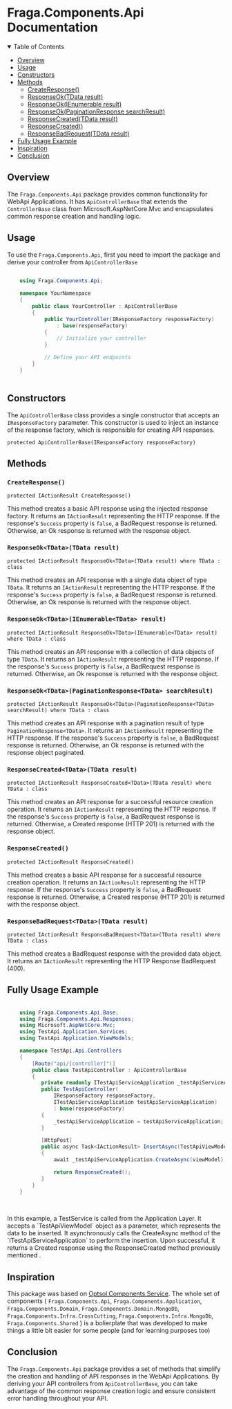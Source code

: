 # Fraga.Components.Api Documentation

<details open>
  
  <summary>Table of Contents</summary>

-   [Overview](#overview)
-   [Usage](#usage)
-   [Constructors](#constructors)
-   [Methods](#methods)
    -   [CreateResponse()](#create-response)
    -   [ResponseOk<TData>(TData result)](#response-ok-tdata-result)
    -   [ResponseOk<TData>(IEnumerable<TData> result)](#response-ok-tdata-enumerable-tdata-result)
    -   [ResponseOk<TData>(PaginationResponse<TData> searchResult)](#response-ok-tdata-pagination-response-tdata-searchresult)
    -   [ResponseCreated<TData>(TData result)](#response-created-tdata-result)
    -   [ResponseCreated()](#response-created)
    -   [ResponseBadRequest<TData>(TData result)](#response-bad-request-tdata-result)
 - [Fully Usage Example](#fully-usage-example) 
 - [Inspiration](#inspiration)
 - [Conclusion](#conclusion) 
  
  </details>

## Overview

The `Fraga.Components.Api` package provides common functionality for WebApi Applications. It has `ApiControllerBase` that extends the `ControllerBase` class from Microsoft.AspNetCore.Mvc and encapsulates common response creation and handling logic.

## Usage

To use the `Fraga.Components.Api`, first you need to import the package and derive your controller from `ApiControllerBase`

```csharp     
   
    using Fraga.Components.Api;

    namespace YourNamespace
    {
        public class YourController : ApiControllerBase
        {
            public YourController(IResponseFactory responseFactory)
                : base(responseFactory)
            {
                // Initialize your controller
            }

            // Define your API endpoints
        }
    }
  
``` 

## Constructors

The `ApiControllerBase` class provides a single constructor that accepts an `IResponseFactory` parameter. This constructor is used to inject an instance of the response factory, which is responsible for creating API responses.

 `protected ApiControllerBase(IResponseFactory responseFactory)` 

## Methods

### `CreateResponse()`

`protected IActionResult CreateResponse()` 

This method creates a basic API response using the injected response factory. It returns an `IActionResult` representing the HTTP response. If the response's `Success` property is `false`, a BadRequest response is returned. Otherwise, an Ok response is returned with the response object.

### `ResponseOk<TData>(TData result)`

`protected IActionResult ResponseOk<TData>(TData result) where TData : class` 

This method creates an API response with a single data object of type `TData`. It returns an `IActionResult` representing the HTTP response. If the response's `Success` property is `false`, a BadRequest response is returned. Otherwise, an Ok response is returned with the response object.

### `ResponseOk<TData>(IEnumerable<TData> result)`
  
`protected IActionResult ResponseOk<TData>(IEnumerable<TData> result) where TData : class` 

This method creates an API response with a collection of data objects of type `TData`. It returns an `IActionResult` representing the HTTP response. If the response's `Success` property is `false`, a BadRequest response is returned. Otherwise, an Ok response is returned with the response object.

### `ResponseOk<TData>(PaginationResponse<TData> searchResult)`

`protected IActionResult ResponseOk<TData>(PaginationResponse<TData> searchResult) where TData : class` 

This method creates an API response with a pagination result of type `PaginationResponse<TData>`. It returns an `IActionResult` representing the HTTP response. If the response's `Success` property is `false`, a BadRequest response is returned. Otherwise, an Ok response is returned with the response object paginated.

### `ResponseCreated<TData>(TData result)`

`protected IActionResult ResponseCreated<TData>(TData result) where TData : class` 

This method creates an API response for a successful resource creation operation. It returns an `IActionResult` representing the HTTP response. If the response's `Success` property is `false`, a BadRequest response is returned. Otherwise, a Created response (HTTP 201) is returned with the response object.

### `ResponseCreated()`
  
`protected IActionResult ResponseCreated()` 

This method creates a basic API response for a successful resource creation operation. It returns an `IActionResult` representing the HTTP response. If the response's `Success` property is `false`, a BadRequest response is returned. Otherwise, a Created response (HTTP 201) is returned with the response object.

### `ResponseBadRequest<TData>(TData result)`

`protected IActionResult ResponseBadRequest<TData>(TData result) where TData : class` 

This method creates a BadRequest response with the provided data object. It returns an `IActionResult` representing the HTTP Response BadRequest (400).
  
## Fully Usage Example

 ```csharp  
  
     using Fraga.Components.Api.Base;
     using Fraga.Components.Api.Responses;
     using Microsoft.AspNetCore.Mvc;
     using TestApi.Application.Services;
     using TestApi.Application.ViewModels;

     namespace TestApi.Api.Controllers
     {
         [Route("api/[controller]")]
         public class TestApiController : ApiControllerBase
         {
            private readonly ITestApiServiceApplication _testApiServiceApplication;
            public TestApiController(
                IResponseFactory responseFactory, 
                ITestApiServiceApplication testApiServiceApplication) 
                : base(responseFactory)
            {
                _testApiServiceApplication = testApiServiceApplication;
            }

            [HttpPost]
            public async Task<IActionResult> InsertAsync(TestApiViewModel viewModel)
            {
                await _testApiServiceApplication.CreateAsync(viewModel);

                return ResponseCreated();
            }
         }
     }  
  
```
<br> 
In this example, a TestService is called from the Application Layer. It accepts a `TestApiViewModel` object as a parameter, which represents the data to be inserted. It asynchronously calls the CreateAsync method of the `ITestApiServiceApplication` to perform the insertion. Upon successful, it returns a Created response using the ResponseCreated method previously mentioned .   

## Inspiration

This package was based on [Optsol.Components.Service](https://www.nuget.org/packages/Optsol.Components.Service). The whole set of components ( `Fraga.Components.Api`, `Fraga.Components.Application`, `Fraga.Components.Domain`, `Fraga.Components.Domain.MongoDb`, `Fraga.Components.Infra.CrossCutting`, `Fraga.Components.Infra.MongoDb`, `Fraga.Components.Shared` ) is a bolierplate that was developed to make things a little bit easier for some people (and for learning purposes too)  
  
## Conclusion

The `Fraga.Components.Api` package provides a set of methods that simplify the creation and handling of API responses in the WebApi Applications. By deriving your API controllers from `ApiControllerBase`, you can take advantage of the common response creation logic and ensure consistent error handling throughout your API.
